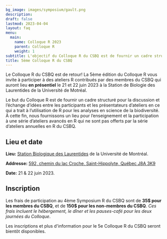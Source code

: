 ```yaml
---
bg_image: images/symposium/gault.png
description:
draft: false
lastmod: 2023-04-04
layout: faq
menu:
  main:
    name: Colloque R 2023
    parent: Colloque R
    weight: 1
subtitle: L'objectif du Colloque R du CSBQ est de fournir un cadre structuré pour la discussion et l'échange d'idées entre des participants et des contributeurs/contributrices d'ateliers concernant l'utilisation de R dans les analyses de la biodiversité. Pour cela, nous fournissons un lieu d’enseignement et de participation à une série d’ateliers R avancés qui ne sont pas couverts par la série annuelle d’ateliers R du CSBQ.
title: 5ème Colloque R du CSBQ
---
```


Le Colloque R du CSBQ est de retour! La 5ème édition du Colloque R vous invite à participer à des ateliers R contribués par des membres du CSBQ qui auront lieu __en présentiel__ le 21 et 22 juin 2023 à la Station de Biologie des Laurentides de la Université de Motréal.

Le but du Colloque R est de fournir un cadre structuré pour la discussion et l’échange d’idées entre les participants et les présentateurs d’ateliers en ce qui a trait à l’utilisation de R pour les analyses en science de la biodiversité. À cette fin, nous fournissons un lieu pour l’enseignement et la participation à une série d’ateliers avancés en R qui ne sont pas offerts par la série d’ateliers annuelles en R du CSBQ.

## Lieu et date

__Lieu:__ [Station Biologique des Laurentides](https://sbl.umontreal.ca/accueil/) de la Université de Montréal.

__Addresse:__ [592, chemin du lac Croche, Saint-Hippolyte, Québec J8A 3K9](https://www.google.com/maps/place/Biology+station+of+Laurentides/@45.9881552,-74.0079488,17z/data=!3m1!4b1!4m6!3m5!1s0x4ccf36477ea47e51:0x6a37c160e959433e!8m2!3d45.9881515!4d-74.0057601!16s%2Fg%2F11c70b66fg)

__Date:__ 21 & 22 juin 2023.

## Inscription

Les frais de participation au 4ème Symposium R du CSBQ sont de __35$ pour les membres du CSBQ__, et de __150$ pour les non-membres du CSBQ__. _Ces frais incluent le hébergement, le dîner et les pauses-café pour les deux journées du Colloque_.

Les inscriptions et plus d'information pour le 5e Colloque R du CSBQ seront bientôt disponibles.
